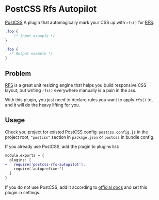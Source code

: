 # PostCSS Rfs Autopilot

[PostCSS] A plugin that automagically mark your CSS up with `rfs()` for [RFS](https://github.com/twbs/rfs).

[PostCSS]: https://github.com/postcss/postcss

```css
.foo {
    /* Input example */
}
```

```css
.foo {
  /* Output example */
}
```

## Problem

[RFS](https://github.com/twbs/rfs) is a great unit resizing engine that helps you build responsive CSS layout, but writing `rfs()` everywhere manually is a pain in the ass.

With this plugin, you just need to declare rules you want to apply `rfs()` to, and it will do the heavy lifting for you.

## Usage

Check you project for existed PostCSS config: `postcss.config.js`
in the project root, `"postcss"` section in `package.json`
or `postcss` in bundle config.

If you already use PostCSS, add the plugin to plugins list:

```diff
module.exports = {
  plugins: [
+   require('postcss-rfs-autopilot'),
    require('autoprefixer')
  ]
}
```

If you do not use PostCSS, add it according to [official docs]
and set this plugin in settings.

[official docs]: https://github.com/postcss/postcss#usage
